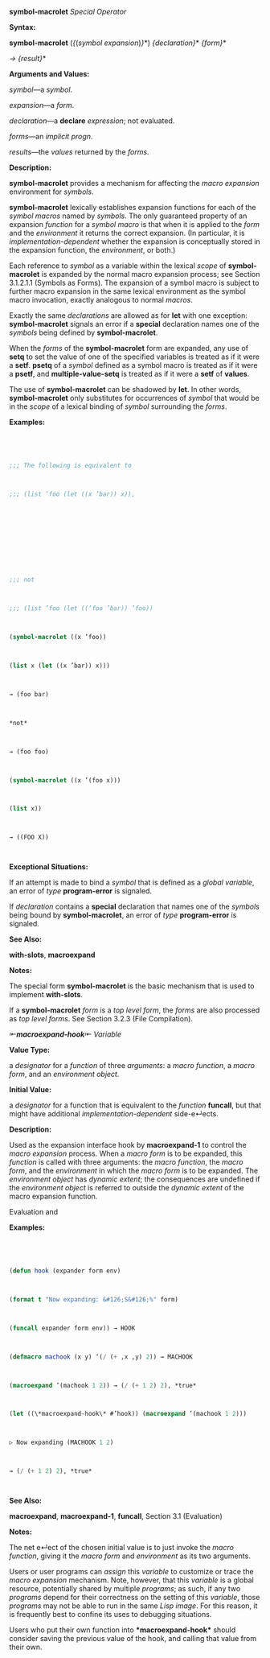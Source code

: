 **symbol-macrolet** *Special Operator* 



**Syntax:** 



**symbol-macrolet** (*\{*(*symbol expansion*)*\}*\*) *\{declaration\}*\* *\{form\}*\* 



*→ \{result\}*\* 



**Arguments and Values:** 



*symbol*—a *symbol*. 



*expansion*—a *form*. 



*declaration*—a **declare** *expression*; not evaluated. 



*forms*—an *implicit progn*. 



*results*—the *values* returned by the *forms*. 



**Description:** 



**symbol-macrolet** provides a mechanism for affecting the *macro expansion* environment for *symbols*. 



**symbol-macrolet** lexically establishes expansion functions for each of the *symbol macros* named by *symbols*. The only guaranteed property of an expansion *function* for a *symbol macro* is that when it is applied to the *form* and the *environment* it returns the correct expansion. (In particular, it is *implementation-dependent* whether the expansion is conceptually stored in the expansion function, the *environment*, or both.) 



Each reference to *symbol* as a variable within the lexical *scope* of **symbol-macrolet** is expanded by the normal macro expansion process; see Section 3.1.2.1.1 (Symbols as Forms). The expansion of a symbol macro is subject to further macro expansion in the same lexical environment as the symbol macro invocation, exactly analogous to normal *macros*. 



Exactly the same *declarations* are allowed as for **let** with one exception: **symbol-macrolet** signals an error if a **special** declaration names one of the *symbols* being defined by **symbol-macrolet**. 



When the *forms* of the **symbol-macrolet** form are expanded, any use of **setq** to set the value of one of the specified variables is treated as if it were a **setf**. **psetq** of a *symbol* defined as a symbol macro is treated as if it were a **psetf**, and **multiple-value-setq** is treated as if it were a **setf** of **values**. 



The use of **symbol-macrolet** can be shadowed by **let**. In other words, **symbol-macrolet** only substitutes for occurrences of *symbol* that would be in the *scope* of a lexical binding of *symbol* surrounding the *forms*. 



**Examples:**
```lisp
 



;;; The following is equivalent to 



;;; (list ’foo (let ((x ’bar)) x)), 



 



 



;;; not 



;;; (list ’foo (let ((’foo ’bar)) ’foo)) 



(symbol-macrolet ((x ’foo)) 



(list x (let ((x ’bar)) x))) 



→ (foo bar) 



*not* 



→ (foo foo) 



(symbol-macrolet ((x ’(foo x))) 



(list x)) 



→ ((FOO X)) 




```
**Exceptional Situations:** 



If an attempt is made to bind a *symbol* that is defined as a *global variable*, an error of *type* **program-error** is signaled. 



If *declaration* contains a **special** declaration that names one of the *symbols* being bound by **symbol-macrolet**, an error of *type* **program-error** is signaled. 



**See Also:** 



**with-slots**, **macroexpand** 



**Notes:** 



The special form **symbol-macrolet** is the basic mechanism that is used to implement **with-slots**. 



If a **symbol-macrolet** *form* is a *top level form*, the *forms* are also processed as *top level forms*. See Section 3.2.3 (File Compilation). 



*⇤***macroexpand-hook***⇤ Variable* 



**Value Type:** 



a *designator* for a *function* of three *arguments*: a *macro function*, a *macro form*, and an *environment object*. 



**Initial Value:** 



a *designator* for a function that is equivalent to the *function* **funcall**, but that might have additional *implementation-dependent* side-e↵ects. 



**Description:** 



Used as the expansion interface hook by **macroexpand-1** to control the *macro expansion* process. When a *macro form* is to be expanded, this *function* is called with three arguments: the *macro function*, the *macro form*, and the *environment* in which the *macro form* is to be expanded. The *environment object* has *dynamic extent*; the consequences are undefined if the *environment object* is referred to outside the *dynamic extent* of the macro expansion function. 



Evaluation and 



 



 



**Examples:**
```lisp
 



(defun hook (expander form env) 



(format t "Now expanding: &#126;S&#126;%" form) 



(funcall expander form env)) → HOOK 



(defmacro machook (x y) ‘(/ (+ ,x ,y) 2)) → MACHOOK 



(macroexpand ’(machook 1 2)) → (/ (+ 1 2) 2), *true* 



(let ((\*macroexpand-hook\* #’hook)) (macroexpand ’(machook 1 2))) 



▷ Now expanding (MACHOOK 1 2) 



→ (/ (+ 1 2) 2), *true* 




```
**See Also:** 



**macroexpand**, **macroexpand-1**, **funcall**, Section 3.1 (Evaluation) 



**Notes:** 



The net e↵ect of the chosen initial value is to just invoke the *macro function*, giving it the *macro form* and *environment* as its two arguments. 



Users or user programs can *assign* this *variable* to customize or trace the *macro expansion* mechanism. Note, however, that this *variable* is a global resource, potentially shared by multiple *programs*; as such, if any two *programs* depend for their correctness on the setting of this *variable*, those *programs* may not be able to run in the same *Lisp image*. For this reason, it is frequently best to confine its uses to debugging situations. 



Users who put their own function into **\*macroexpand-hook\*** should consider saving the previous value of the hook, and calling that value from their own. 



